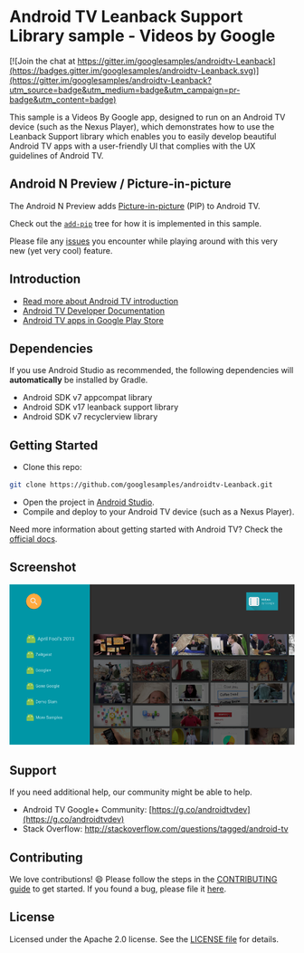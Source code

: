 # Android TV Leanback Support Library sample - Videos by Google

[![Join the chat at https://gitter.im/googlesamples/androidtv-Leanback](https://badges.gitter.im/googlesamples/androidtv-Leanback.svg)](https://gitter.im/googlesamples/androidtv-Leanback?utm_source=badge&utm_medium=badge&utm_campaign=pr-badge&utm_content=badge)

This sample is a Videos By Google app, designed to run on an Android TV device (such as the Nexus Player), which demonstrates how to use the Leanback Support library which enables you to easily develop beautiful Android TV apps with a user-friendly UI that complies with the UX guidelines of Android TV.

## Android N Preview / Picture-in-picture

The Android N Preview adds [Picture-in-picture][pip-docs] (PIP) to Android TV.

Check out the [`add-pip`][add-pip] tree for how it is implemented in this sample.

Please file any [issues][bugs] you encounter while playing around with this very new (yet very cool) feature.

[pip-docs]: https://developer.android.com/preview/features/picture-in-picture.html
[add-pip]: https://github.com/googlesamples/androidtv-Leanback/tree/add-pip

## Introduction

- [Read more about Android TV introduction](http://www.android.com/tv/)
- [Android TV Developer Documentation](http://developer.android.com/tv)
- [Android TV apps in Google Play Store][store-apps]

## Dependencies

If you use Android Studio as recommended, the following dependencies will **automatically** be installed by Gradle.

- Android SDK v7 appcompat library
- Android SDK v17 leanback support library
- Android SDK v7 recyclerview library

## Getting Started

- Clone this repo:

```sh
git clone https://github.com/googlesamples/androidtv-Leanback.git
```

- Open the project in [Android Studio][studio].
- Compile and deploy to your Android TV device (such as a Nexus Player).

Need more information about getting started with Android TV? Check the [official docs][getting-started].

## Screenshot

![Screenshot](app/src/main/androidtv-leanback-sample.png)

## Support

If you need additional help, our community might be able to help.

- Android TV Google+ Community: [https://g.co/androidtvdev](https://g.co/androidtvdev)
- Stack Overflow: http://stackoverflow.com/questions/tagged/android-tv

## Contributing

We love contributions! :smile: Please follow the steps in the [CONTRIBUTING guide][contributing] to get started. If you found a bug, please file it [here][bugs].

## License

Licensed under the Apache 2.0 license. See the [LICENSE file][license] for details.

[store-apps]: https://play.google.com/store/apps/collection/promotion_3000e26_androidtv_apps_all
[studio]: https://developer.android.com/tools/studio/index.html
[getting-started]: https://developer.android.com/training/tv/start/start.html
[bugs]: https://github.com/googlesamples/androidtv-Leanback/issues/new
[contributing]: CONTRIBUTING.md
[license]: LICENSE
